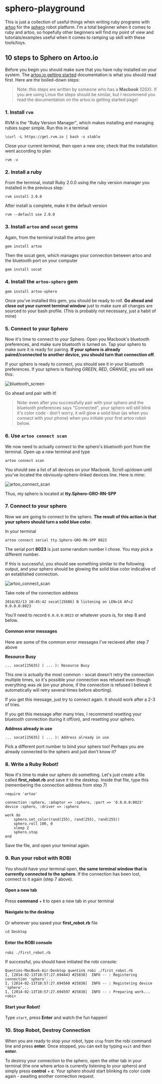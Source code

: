 # sphero-playground

This is just a collection of useful things when writing ruby programs with [artoo](http://artoo.io) for the [sphero](http://gosphero.com) robot platform. I'm a total beginner when it comes to ruby and artoo, so hopefully other beginners will find my point of view and tutorials/examples useful when it comes to ramping up skill with these tools/toys. 

## 10 steps to Sphero on Artoo.io

Before you begin you should make sure that you have ruby installed on your system. The [artoo.io getting started](http://artoo.io/documentation/getting-started/) documentation is what you should read first. Here are the boiled-down steps:

> Note: this steps are written by someone who has a **Macbook** (OSX). If you are using Linux the steps should be similar, but I recommend you read the documentation on the artoo.io getting started page!

### 1. Install `rvm`
RVM is the "Ruby Version Manager", which makes installing and managing rubies super simple. Run this in a terminal 

    \curl -L https://get.rvm.io | bash -s stable

Close your current terminal, then open a new one; check that the installation went according to plan

	rvm -v
   
### 2. Install a ruby
From the terminal, install Ruby 2.0.0 using the ruby version manager you installed in the previous step:

	rvm install 2.0.0
	
After install is complete, make it the default version

	rvm --default use 2.0.0
	
	
### 3. Install `artoo` and `socat` gems
Again, from the terminal install the artoo gem

	gem install artoo
	
Then the socat gem, which manages your connection between artoo and the bluetooth port on your computer

	gem install socat
	
### 4. Install the `artoo-sphero` gem

	gem install artoo-sphero

Once you've installed this gem, you should be ready to *roll*. **Go ahead and close out your current terminal window** just to make sure all changes are sourced to your bash profile. (This is probably not necessary, just a habit of mine)

### 5. Connect to your Sphero
Now it's time to connect to your Sphero. Open you Macbook's bluetooth preferences, and make sure bluetooth is turned on. Tap your sphero to make sure it is ready for pairing. **If your sphero is already paired/connected to another device, you should turn that connection off**. 

If your sphero is ready to connect, you should see it in your bluetooth preferences. If your sphero is flashing *GREEN*, *RED*, *ORANGE*, you will see this:

![bluetooth_screen](docs/doc_images/bluetooth_screen.png)

Go ahead and pair with it! 

> Note: even after you successfully pair with your sphero and the bluetooth preferences says "Connected", your sphero will still blink it's color code - don't worry, it will glow a solid blue (as when you connect with your phone) when you initiate your first artoo robot below.

### 6. Use `artoo connect scan` 
We now need to actually connect to the sphero's bluetooth port from the terminal. Open up a new terminal and type

	artoo connect scan
	
You should see a list of all devices on your Macbook. Scroll up/down until you've located the obviously-sphero-linked devices line. Here is mine:

![artoo_connect_scan](docs/doc_images/artoo_connect_scan.png)

Thus, my sphero is located at **tty.Sphero-GRO-RN-SPP**

### 7. Connect to your sphero
Now we are going to connect to the sphero. **The result of this action is that your sphero should turn a solid blue color**. 

In your terminal

	artoo connect serial tty.Sphero-GRO-RN-SPP 8023
	
The serial port **8023** is just some random number I chose. You may pick a different number. 

If this is successful, you should see something similar to the following output, and your sphero should be glowing the solid blue color indicative of an established connection.

![artoo_connect_scan](docs/doc_images/artoo_connect_serial.png)

Take note of the connection address

	2014/02/13 10:45:42 socat[25686] N listening on LEN=16 AF=2 0.0.0.0:8023
	
You'll need to record `0.0.0.0:8023` or whatever yours is, for step 8 and below. 

#### Common error messages
Here are some of the common error messages I've recieved  after step 7 above

**Resource Busy**

	... socat[25635] ( ... ): Resource Busy
This one is actually the most common - socat doesn't retry the connection multiple times, so it's possible your connection was refused even though everything was ok (on your phone, if the connection is refused I believe it automatically will retry several times before aborting).

If you get this message, just try to connect again. It should work after a 2-3 of tries. 

If you get this message after many tries, I recommend resetting your bluetooth connection (turing it off/on), and resetting your sphero. 

**Address already in use**

	... socat[25635] ( ... ): Address already in use
	
Pick a different port number to bind your sphero too! Perhaps you are already connected to the sphero and just don't know it?


### 8. Write a Ruby Robot!


Now it's time to make our sphero do something. Let's just create a file called **first_robot.rb** and save it to the desktop. Inside that file, type this (remembering the connection address from step 7)

	require 'artoo'

	connection :sphero, :adaptor => :sphero, :port => '0.0.0.0:8023'
	device :sphero, :driver => :sphero

	work do
    	sphero.set_color(rand(255), rand(255), rand(255))
    	sphero.roll 100, 0
    	sleep 2
    	sphero.stop
	end

Save the file, and open your teminal again.

### 9. Run your robot with ROBI

You should have your terminal open, **the same terminal window that is currently connected to the sphero**. If the connection has been lost, connect to it again (step 7 above). 

#### Open a new tab
Press **command** + **t** to open a new tab in your terminal

#### Navigate to the desktop
Or wherever you saved your **first_robot.rb** file

	cd Desktop

#### Enter the ROBI console

	robi ./first_robot.rb
	
If successful, you should have initiated the robi console:

	Quentins-MacBook-Air:Desktop quentin$ robi ./first_robot.rb
	I, [2014-02-13T10:57:27.694443 #25838]  INFO -- : Registering connection 'sphero'...
	I, [2014-02-13T10:57:27.694560 #25838]  INFO -- : Registering device 'sphero'...
	I, [2014-02-13T10:57:27.694597 #25838]  INFO -- : Preparing work...
	robi> 
	
#### Start your Robot!

Type `start`, press **Enter** and watch the fun happen!

### 10. Stop Robot, Destroy Connection

When you are ready to stop your robot, type `stop` from the robi command line and press **enter**. Once stopped, you can exit by typing `exit` and then **enter**.

To destroy your connection to the sphero, open the other tab in your terminal (the one where artoo is currently listening to your sphero) and simply press **control** + **c**. Your sphero should start blinking its color code again - awaiting another connection request.










	


